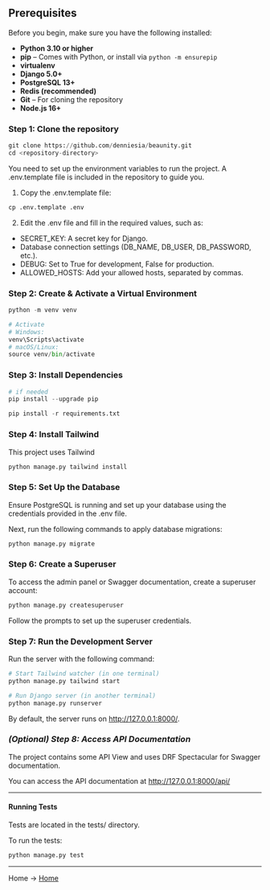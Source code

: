 ## Prerequisites

Before you begin, make sure you have the following installed:

- **Python 3.10 or higher** 
- **pip** – Comes with Python, or install via `python -m ensurepip`
- **virtualenv** 
- **Django 5.0+**
- **PostgreSQL 13+**
- **Redis (recommended)**
- **Git** – For cloning the repository
- **Node.js 16+**
  
### Step 1: Clone the repository
````python
git clone https://github.com/denniesia/beaunity.git
cd <repository-directory>
````

You need to set up the environment variables to run the project. A .env.template file is included in the repository to guide you.

1. Copy the .env.template file: 
````python
cp .env.template .env
````

2. Edit the .env file and fill in the required values, such as:
   
- SECRET_KEY: A secret key for Django.
- Database connection settings (DB_NAME, DB_USER, DB_PASSWORD, etc.).
- DEBUG: Set to True for development, False for production.
- ALLOWED_HOSTS: Add your allowed hosts, separated by commas.

  
### Step 2: Create & Activate a Virtual Environment
````python
python -m venv venv

# Activate
# Windows:
venv\Scripts\activate
# macOS/Linux:
source venv/bin/activate
````


### Step 3: Install Dependencies
````python
# if needed
pip install --upgrade pip

pip install -r requirements.txt
````

### Step 4: Install Tailwind

This project uses Tailwind 

````python
python manage.py tailwind install

````

### Step 5: Set Up the Database

Ensure PostgreSQL is running and set up your database using the credentials provided in the .env file.

Next, run the following commands to apply database migrations:

````python
python manage.py migrate
````

### Step 6: Create a Superuser

To access the admin panel or Swagger documentation, create a superuser account:

````python
python manage.py createsuperuser
````
Follow the prompts to set up the superuser credentials.


### Step 7: Run the Development Server

Run the server with the following command:

````python
# Start Tailwind watcher (in one terminal)
python manage.py tailwind start

# Run Django server (in another terminal)
python manage.py runserver
````

By default, the server runs on http://127.0.0.1:8000/.

### *(Optional) Step 8: Access API Documentation*

The project contains some API View and uses DRF Spectacular for Swagger documentation.

You can access the API documentation at http://127.0.0.1:8000/api/


---

#### Running Tests
Tests are located in the tests/ directory.

To run the tests:

````python
python manage.py test
````


--- 
Home -> [Home](https://github.com/denniesia/beaunity/blob/main/README.md)
